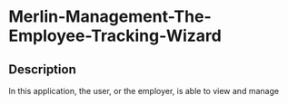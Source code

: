 # Merlin-Management-The-Employee-Tracking-Wizard

## Description
In this application, the user, or the employer, is able to view and manage 
